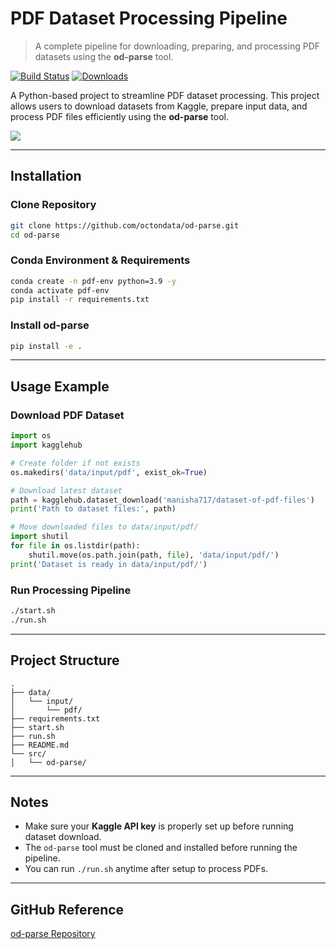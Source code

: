 # PDF Dataset Processing Pipeline

> A complete pipeline for downloading, preparing, and processing PDF datasets using the **od-parse** tool.

[![Build Status](https://img.shields.io/github/workflow/status/octondata/od-parse/CI/main?style=flat-square)](https://github.com/octondata/od-parse/actions)
[![Downloads](https://img.shields.io/github/downloads/octondata/od-parse/total?style=flat-square)](https://github.com/octondata/od-parse)

A Python-based project to streamline PDF dataset processing. This project allows users to download datasets from Kaggle, prepare input data, and process PDF files efficiently using the **od-parse** tool.

![](header.png)

---

## Installation

### Clone Repository

```bash
git clone https://github.com/octondata/od-parse.git
cd od-parse
```

### Conda Environment & Requirements

```bash
conda create -n pdf-env python=3.9 -y
conda activate pdf-env
pip install -r requirements.txt
```

### Install od-parse

```bash
pip install -e .
```

---

## Usage Example

### Download PDF Dataset

```python
import os
import kagglehub

# Create folder if not exists
os.makedirs('data/input/pdf', exist_ok=True)

# Download latest dataset
path = kagglehub.dataset_download('manisha717/dataset-of-pdf-files')
print('Path to dataset files:', path)

# Move downloaded files to data/input/pdf/
import shutil
for file in os.listdir(path):
    shutil.move(os.path.join(path, file), 'data/input/pdf/')
print('Dataset is ready in data/input/pdf/')
```

### Run Processing Pipeline

```bash
./start.sh
./run.sh
```

---

## Project Structure

```
.
├── data/
│   └── input/
│       └── pdf/             
├── requirements.txt         
├── start.sh                 
├── run.sh                   
├── README.md               
└── src/  
│   └── od-parse/

```

---

## Notes

* Make sure your **Kaggle API key** is properly set up before running dataset download.
* The `od-parse` tool must be cloned and installed before running the pipeline.
* You can run `./run.sh` anytime after setup to process PDFs.

---

## GitHub Reference

[od-parse Repository](https://github.com/octondata/od-parse)
